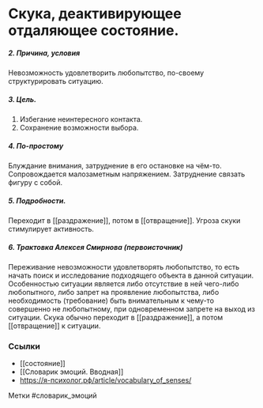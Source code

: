 #  Скука, деактивирующее отдаляющее состояние.

##### 2. Причина, условия
Невозможность удовлетворить любопытство, по-своему структурировать ситуацию.

##### 3. Цель.
1. Избегание неинтересного контакта.
2. Сохранение возможности выбора.

##### 4. По-простому
Блуждание внимания, затруднение в его остановке на чём-то.
Сопровождается малозаметным напряжением.
Затруднение связать фигуру с собой.

##### 5. Подробности.
Переходит в [[раздражение]], потом в [[отвращение]].
Угроза скуки стимулирует активность.

##### 6. Трактовка Алексея Смирнова (первоисточник)
Переживание невозможности удовлетворять любопытство, то есть начать поиск и исследование подходящего объекта в данной ситуации. 
Особенностью ситуации является либо отсутствие в ней чего-либо любопытного, либо запрет на проявление любопытства, либо необходимость (требование) быть внимательным к чему-то совершенно не любопытному, при одновременном запрете на выход из ситуации. 
Скука обычно переходит в [[раздражение]], а потом [[отвращение]] к ситуации.


### Ссылки
- [[состояние]]
- [[Словарик эмоций. Вводная]]
- https://я-психолог.рф/article/vocabulary_of_senses/

Метки #словарик_эмоций 




